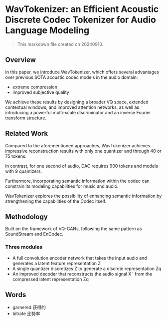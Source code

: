 # WavTokenizer: an Efficient Acoustic Discrete Codec Tokenizer for Audio Language Modeling

> This markdown file created on 20240910.

## Overview

In this paper, we introduce WavTokenizer, which offers several advantages over previous SOTA acoustic codec models in the audio domain:

- extreme compression
- improved subjective quality

We achieve these results by designing a broader VQ space, extended contextual windows, and improved attention networks, as well as introducing a powerful multi-scale discriminator and an inverse Fourier transform structure.



## Related Work

Compared to the aforementioned approaches, WavTokenizer achieves impressive reconstruction results with only one quantizer and through 40 or 75 tokens.

In contrast, for one second of audio, DAC requires 900 tokens and models with 9 quantizers. 

Furthermore, incorporating semantic information within the codec can constrain its modeling capabilities for music and audio. 

WavTokenizer explores the possibility of enhancing semantic information by strengthening the capabilities of the Codec itself.



## Methodology

Built on the framework of VQ-GANs, following the same pattern as SoundStream and EnCodec.



### Three modules

- A full convolution encoder network that takes the input audio and generates a latent feature representation Z
- A single quantizer discretizes Z to generate a discrete representation Zq
- An improved decoder that reconstructs the audio signal X˜ from the compressed latent representation Zq



## Words

- garnered 获得的
- bitrate 比特率
